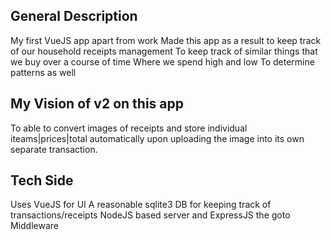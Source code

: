 ## General Description
My first VueJS app apart from work
Made this app as a result to keep track of our household receipts management
To keep track of similar things that we buy over a course of time
Where we spend high and low
To determine patterns as well

## My Vision of v2 on this app
To able to convert images of receipts and store individual iteams|prices|total
automatically upon uploading the image into its own separate transaction.

## Tech  Side
Uses VueJS for UI
A reasonable sqlite3 DB for keeping track of transactions/receipts
NodeJS based server and ExpressJS the goto Middleware
